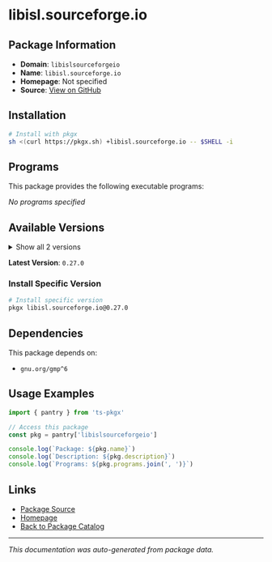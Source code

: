 # libisl.sourceforge.io

> 

## Package Information

- **Domain**: `libislsourceforgeio`
- **Name**: `libisl.sourceforge.io`
- **Homepage**: Not specified
- **Source**: [View on GitHub](https://github.com/pkgxdev/pantry/tree/main/projects/libisl.sourceforge.io/package.yml)

## Installation

```bash
# Install with pkgx
sh <(curl https://pkgx.sh) +libisl.sourceforge.io -- $SHELL -i
```

## Programs

This package provides the following executable programs:

*No programs specified*

## Available Versions

<details>
<summary>Show all 2 versions</summary>

- `0.27.0`, `0.26.0`

</details>

**Latest Version**: `0.27.0`

### Install Specific Version

```bash
# Install specific version
pkgx libisl.sourceforge.io@0.27.0
```

## Dependencies

This package depends on:

- `gnu.org/gmp^6`

## Usage Examples

```typescript
import { pantry } from 'ts-pkgx'

// Access this package
const pkg = pantry['libislsourceforgeio']

console.log(`Package: ${pkg.name}`)
console.log(`Description: ${pkg.description}`)
console.log(`Programs: ${pkg.programs.join(', ')}`)
```

## Links

- [Package Source](https://github.com/pkgxdev/pantry/tree/main/projects/libisl.sourceforge.io/package.yml)
- [Homepage](#)
- [Back to Package Catalog](../package-catalog.md)

---

*This documentation was auto-generated from package data.*

